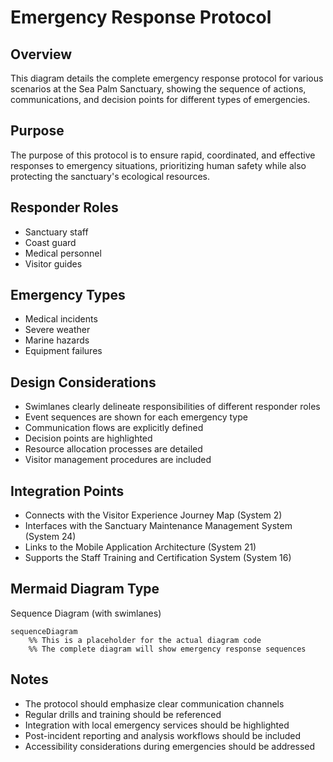 # Emergency Response Protocol

## Overview
This diagram details the complete emergency response protocol for various scenarios at the Sea Palm Sanctuary, showing the sequence of actions, communications, and decision points for different types of emergencies.

## Purpose
The purpose of this protocol is to ensure rapid, coordinated, and effective responses to emergency situations, prioritizing human safety while also protecting the sanctuary's ecological resources.

## Responder Roles
- Sanctuary staff
- Coast guard
- Medical personnel
- Visitor guides

## Emergency Types
- Medical incidents
- Severe weather
- Marine hazards
- Equipment failures

## Design Considerations
- Swimlanes clearly delineate responsibilities of different responder roles
- Event sequences are shown for each emergency type
- Communication flows are explicitly defined
- Decision points are highlighted
- Resource allocation processes are detailed
- Visitor management procedures are included

## Integration Points
- Connects with the Visitor Experience Journey Map (System 2)
- Interfaces with the Sanctuary Maintenance Management System (System 24)
- Links to the Mobile Application Architecture (System 21)
- Supports the Staff Training and Certification System (System 16)

## Mermaid Diagram Type
Sequence Diagram (with swimlanes)

```mermaid
sequenceDiagram
    %% This is a placeholder for the actual diagram code
    %% The complete diagram will show emergency response sequences
```

## Notes
- The protocol should emphasize clear communication channels
- Regular drills and training should be referenced
- Integration with local emergency services should be highlighted
- Post-incident reporting and analysis workflows should be included
- Accessibility considerations during emergencies should be addressed

